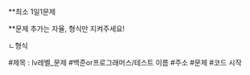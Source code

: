 **최소 1일1문제

**문제 추가는 자율, 형식만 지켜주세요!

ㄴ형식

  #제목 : lv레벨_문제
  #백준or프로그래머스/테스트 이름 
  #주소
  #문제
  #코드 시작

